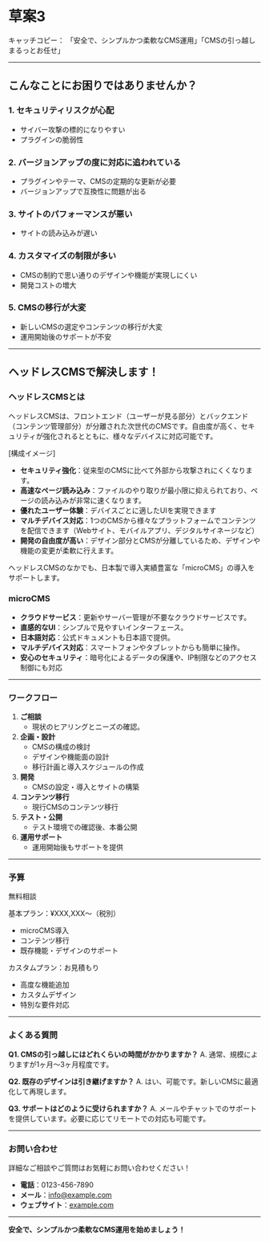 # 草案3

キャッチコピー： 「安全で、シンプルかつ柔軟なCMS運用」「CMSの引っ越しまるっとお任せ」

---

## こんなことにお困りではありませんか？

### 1. セキュリティリスクが心配

- サイバー攻撃の標的になりやすい
- プラグインの脆弱性

### 2. バージョンアップの度に対応に追われている

- プラグインやテーマ、CMSの定期的な更新が必要
- バージョンアップで互換性に問題が出る

### 3. サイトのパフォーマンスが悪い

- サイトの読み込みが遅い

### 4. カスタマイズの制限が多い

- CMSの制約で思い通りのデザインや機能が実現しにくい
- 開発コストの増大

### 5. CMSの移行が大変

- 新しいCMSの選定やコンテンツの移行が大変
- 運用開始後のサポートが不安

---

## ヘッドレスCMSで解決します！

### ヘッドレスCMSとは

ヘッドレスCMSは、フロントエンド（ユーザーが見る部分）とバックエンド（コンテンツ管理部分）が分離された次世代のCMSです。自由度が高く、セキュリティが強化されるとともに、様々なデバイスに対応可能です。

[構成イメージ]

- **セキュリティ強化**：従来型のCMSに比べて外部から攻撃されにくくなります。
- **高速なページ読み込み**：ファイルのやり取りが最小限に抑えられており、ページの読み込みが非常に速くなります。
- **優れたユーザー体験**：デバイスごとに適したUIを実現できます
- **マルチデバイス対応**：1つのCMSから様々なプラットフォームでコンテンツを配信できます（Webサイト、モバイルアプリ、デジタルサイネージなど）
- **開発の自由度が高い**：デザイン部分とCMSが分離しているため、デザインや機能の変更が柔軟に行えます。

ヘッドレスCMSのなかでも、日本製で導入実績豊富な「microCMS」の導入をサポートします。

### microCMS

- **クラウドサービス**：更新やサーバー管理が不要なクラウドサービスです。
- **直感的なUI**：シンプルで見やすいインターフェース。
- **日本語対応**：公式ドキュメントも日本語で提供。
- **マルチデバイス対応**：スマートフォンやタブレットからも簡単に操作。
- **安心のセキュリティ**：暗号化によるデータの保護や、IP制限などのアクセス制御にも対応

---

### ワークフロー

1. **ご相談**
    - 現状のヒアリングとニーズの確認。
2. **企画・設計**
    - CMSの構成の検討
    - デザインや機能面の設計
    - 移行計画と導入スケジュールの作成
3. **開発**
    - CMSの設定・導入とサイトの構築
4. **コンテンツ移行**
    - 現行CMSのコンテンツ移行
5. **テスト・公開**
    - テスト環境での確認後、本番公開
6. **運用サポート**
    - 運用開始後もサポートを提供

---

### 予算

無料相談

基本プラン：¥XXX,XXX〜（税別）

- microCMS導入
- コンテンツ移行
- 既存機能・デザインのサポート

カスタムプラン：お見積もり

- 高度な機能追加
- カスタムデザイン
- 特別な要件対応

---

### よくある質問

**Q1. CMSの引っ越しにはどれくらいの時間がかかりますか？**
A. 通常、規模によりますが1ヶ月〜3ヶ月程度です。

**Q2. 既存のデザインは引き継げますか？**
A. はい、可能です。新しいCMSに最適化して再現します。

**Q3. サポートはどのように受けられますか？**
A. メールやチャットでのサポートを提供しています。必要に応じてリモートでの対応も可能です。

---

### お問い合わせ

詳細なご相談やご質問はお気軽にお問い合わせください！

- **電話**：0123-456-7890
- **メール**：[info@example.com](mailto:info@example.com)
- **ウェブサイト**：[example.com](https://example.com/)

---

**安全で、シンプルかつ柔軟なCMS運用を始めましょう！**